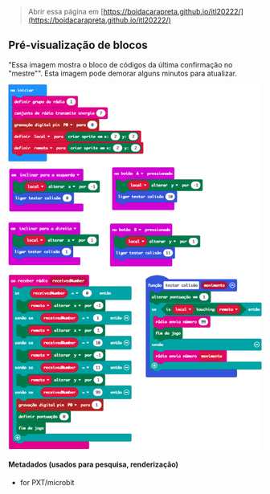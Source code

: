 > Abrir essa página em [https://boidacarapreta.github.io/itl20222/](https://boidacarapreta.github.io/itl20222/)

## Pré-visualização de blocos

"Essa imagem mostra o bloco de códigos da última confirmação no "mestre"".
Esta imagem pode demorar alguns minutos para atualizar.

![Uma visão renderizada dos blocos](https://github.com/boidacarapreta/itl20222/raw/aulas/.github/makecode/blocks.png)

#### Metadados (usados para pesquisa, renderização)

- for PXT/microbit
<script src="https://makecode.com/gh-pages-embed.js"></script><script>makeCodeRender("{{ site.makecode.home_url }}", "{{ site.github.owner_name }}/{{ site.github.repository_name }}");</script>
